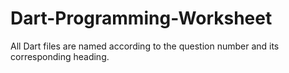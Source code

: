 # Dart-Programming-Worksheet
All Dart files are named according to the question number and its corresponding heading.